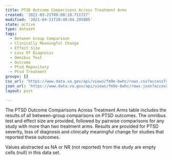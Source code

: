 ```yaml
---
title: PTSD Outcome Comparisons Across Treatment Arms
created: '2021-03-21T08:08:18.711727'
modified: '2021-04-21T20:48:04.295085'
state: active
type: dataset
tags:
  - Between Group Comparison
  - Clinically Meaningful Change
  - Effect Size
  - Loss Of Diagnosis
  - Omnibus Test
  - Outcome
  - Ptsd Repository
  - Ptsd Treatment
groups: []
csv_url: 'https://www.data.va.gov/api/views/fm9e-bwhc/rows.csv?accessType=DOWNLOAD'
json_url: 'https://www.data.va.gov/api/views/fm9e-bwhc/rows.json?accessType=DOWNLOAD'
layout: post

---
```

The PTSD Outcome Comparisons Across Treatment Arms table includes the results of all between-group comparisons on PTSD outcomes. The omnibus test and effect size are provided, followed by pairwise comparisons for any study with more than two treatment arms. Results are provided for PTSD severity, loss of diagnosis and clinically meaningful change for studies that reported these outcomes.

Values abstracted as NA or NR (not reported) from the study are empty cells (null) in this data set.
